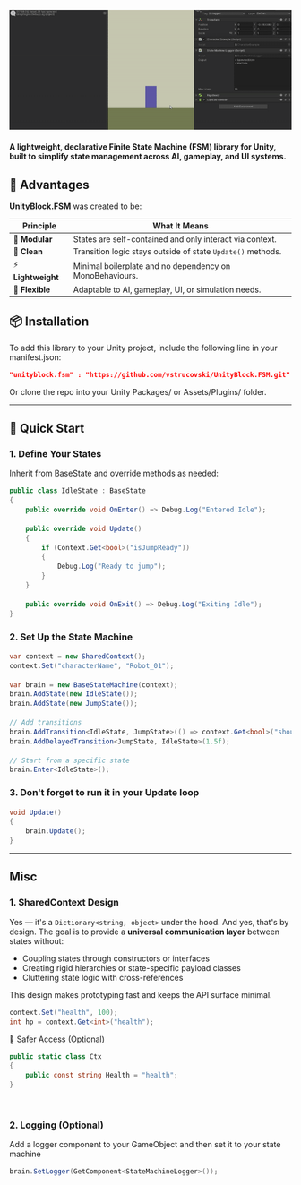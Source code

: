 ![fsm_example.gif](Example%2Ffsm_example.gif)
#### A lightweight, declarative Finite State Machine (FSM) library for Unity, built to simplify state management across AI, gameplay, and UI systems.

## 🚀 Advantages
**UnityBlock.FSM** was created to be:

| Principle      | What It Means                                                    |
|----------------|------------------------------------------------------------------|
| 🧩 **Modular**  | States are self-contained and only interact via context.        |
| 🧼 **Clean**    | Transition logic stays outside of state `Update()` methods.     |
| ⚡ **Lightweight** | Minimal boilerplate and no dependency on MonoBehaviours.     |
| 🧠 **Flexible** | Adaptable to AI, gameplay, UI, or simulation needs.             |


## 📦 Installation
To add this library to your Unity project, include the following line in your manifest.json:
```json
"unityblock.fsm" : "https://github.com/vstrucovski/UnityBlock.FSM.git"
```
Or clone the repo into your Unity Packages/ or Assets/Plugins/ folder.

---

## 🚀 Quick Start
### 1. Define Your States
Inherit from BaseState and override methods as needed:
```csharp
public class IdleState : BaseState
{
    public override void OnEnter() => Debug.Log("Entered Idle");

    public override void Update()
    {
        if (Context.Get<bool>("isJumpReady"))
        {
            Debug.Log("Ready to jump");
        }
    }

    public override void OnExit() => Debug.Log("Exiting Idle");
}
```

### 2. Set Up the State Machine
```csharp
var context = new SharedContext();
context.Set("characterName", "Robot_01");

var brain = new BaseStateMachine(context);
brain.AddState(new IdleState());
brain.AddState(new JumpState());

// Add transitions
brain.AddTransition<IdleState, JumpState>(() => context.Get<bool>("shouldJump"));
brain.AddDelayedTransition<JumpState, IdleState>(1.5f);

// Start from a specific state
brain.Enter<IdleState>();
```

### 3. Don't forget to run it in your Update loop
```csharp
void Update()
{
    brain.Update();
}
```

---

## Misc
### 1. SharedContext Design
Yes — it's a `Dictionary<string, object>` under the hood. And yes, that's by design.
The goal is to provide a **universal communication layer** between states without:

- Coupling states through constructors or interfaces
- Creating rigid hierarchies or state-specific payload classes
- Cluttering state logic with cross-references

This design makes prototyping fast and keeps the API surface minimal.
```csharp
context.Set("health", 100);
int hp = context.Get<int>("health");
```
🔐 Safer Access (Optional)
```csharp
public static class Ctx
{
    public const string Health = "health";
}
```

<br>

### 2. Logging (Optional)
Add a logger component to your GameObject and then set it to your state machine
```csharp
brain.SetLogger(GetComponent<StateMachineLogger>());
```
